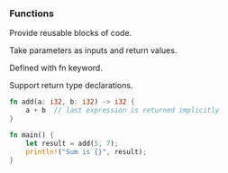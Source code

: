 ### Functions

Provide reusable blocks of code.

Take parameters as inputs and return values.

Defined with fn keyword.

Support return type declarations.

```rust
fn add(a: i32, b: i32) -> i32 {
    a + b  // last expression is returned implicitly
}

fn main() {
    let result = add(5, 7);
    println!("Sum is {}", result);
}
```

```rust

```
